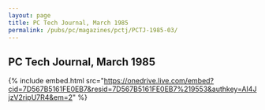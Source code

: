 ```yaml
---
layout: page
title: PC Tech Journal, March 1985
permalink: /pubs/pc/magazines/pctj/PCTJ-1985-03/
---
```


PC Tech Journal, March 1985
---------------------------

{% include embed.html src="https://onedrive.live.com/embed?cid=7D567B5161FE0EB7&resid=7D567B5161FE0EB7%219553&authkey=AI4JjzV2ripU7R4&em=2" %}
